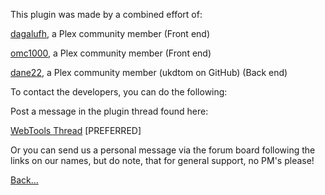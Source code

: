 This plugin was made by a combined effort of:

[dagalufh](https://forums.plex.tv/profile/dagalufh/), a Plex community member (Front end)

[omc1000](https://forums.plex.tv/profile/omc1000/), a Plex community member (Front end)

[dane22](https://forums.plex.tv/profile/dane22), a Plex community member (ukdtom on GitHub) (Back end)

To contact the developers, you can do the following:

Post a message in the plugin thread found here:

[WebTools Thread](https://forums.plex.tv/discussion/126254) [PREFERRED]

Or you can send us a personal message via the forum board following the links on our names, but do note, that for general support, no PM's please!


[Back...](V2Home)

